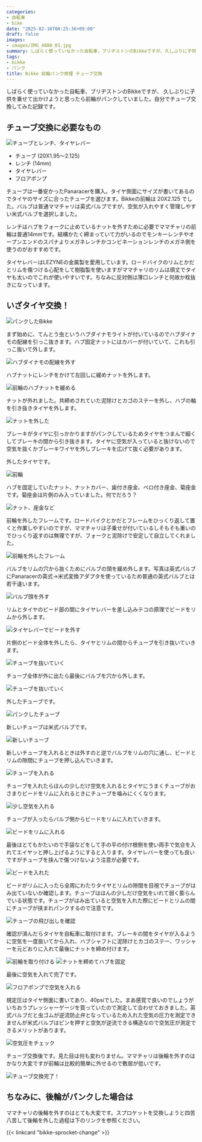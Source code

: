 ```yaml
---
categories:
- 自転車
- bike
date: "2025-02-16T08:25:36+09:00"
draft: false
images: 
- images/IMG_4880_01.jpg
summary: しばらく使っていなかった自転車、ブリヂストンのBikkeですが、久しぶりに子供を乗せて出かけようと思ったら前輪がパンクしていました。自分でチューブ交換してみた記録です。
tags:
- bikke
- パンク
title: Bikke 前輪パンク修理 チューブ交換
---
```


しばらく使っていなかった自転車、ブリヂストンのBikkeですが、
久しぶりに子供を乗せて出かけようと思ったら前輪がパンクしていました。自分でチューブ交換してみた記録です。


## チューブ交換に必要なもの

![ チューブとレンチ、タイヤレバー ](./images/IMG_4887_01.jpg)

-   チューブ (20X1.95～2.125)
-   レンチ (14mm)
-   タイヤレバー
-   フロアポンプ

チューブは一番安かったPanaracerを購入。タイヤ側面にサイズが書いてあるのでタイヤのサイズに合ったチューブを選びます。Bikkeの前輪は
20X2.125
でした。バルブは普通ママチャリは英式バルブですが、空気が入れやすく管理しやすい米式バルブを選択しました。

レンチはハブをフォークに止めているナットを外すために必要でママチャリの前輪は普通14mmです。結構かたく締まっていて力がいるのでモンキーレンチやオープンエンドのスパナよりメガネレンチかコンビネーションレンチのメガネ側を使うのがおすすめです。

タイヤレバーはLEZYNEの金属製を愛用しています。ロードバイクのリムとかだとリムを傷つける心配をして樹脂製を使いますがママチャリのリムは頑丈でタイヤも太いのでこれが使いやすいです。ちなみに反対側は薄口レンチと何故か栓抜きになっています。

## いざタイヤ交換！

![ パンクしたBikke ](./images/IMG_4882_01.jpg)

まず始めに、てんとう虫というハブダイナモライトが付いているのでハブダイナモの配線を引っこ抜きます。ハブ固定ナットにはカバーが付いていて、これも引っこ抜いて外します。

![ ハブダイナモの配線を外す ](./images/IMG_4883.JPG)

ハブナットにレンチをかけて左回しに緩めナットを外します。

![ 前輪のハブナットを緩める ](./images/IMG_4884_01.jpg)

ナットが外れました。共締めされていた泥除けとカゴのステーを外し、ハブの軸を引き抜きタイヤを外します。

![ ナットを外した ](./images/IMG_4889_01.jpg)

ブレーキがタイヤに引っかかりますがパンクしているためタイヤをつまんで細くしてブレーキの間から引き抜きます。タイヤに空気が入っていると抜けないので空気を抜くかブレーキワイヤを外しブレーキを広げて抜く必要があります。

外したタイヤです。

![ 前輪 ](./images/IMG_4891_01.jpg)

ハブを固定していたナット、ナットカバー、歯付き座金、ベロ付き座金、菊座金です。菊座金は片側のみ入っていました。何でだろう？

![ ナット、座金など ](./images/IMG_4892_01.jpg)

前輪を外したフレームです。ロードバイクとかだとフレームをひっくり返して置くと作業しやすいのですが、ママチャリは子乗せが付いているしそもそも重いのでひっくり返すのは無理ですが、フォークと泥除けで安定して自立してくれました。

![ 前輪を外したフレーム ](./images/IMG_4890_01.jpg)

バルブをリムの穴から抜くためにバルブの頭を緩め外します。写真は英式バルブにPanaracerの英式→米式変換アダプタを使っているため普通の英式バルブとは若干違います。

![ バルブ頭を外す ](./images/IMG_4893_01.jpg)

リムとタイヤのビード部の間にタイヤレバーを差し込みテコの原理でビードをリムから外します。

![ タイヤレバーでビードを外す ](./images/IMG_4894_01.jpg)

片側のビード全体を外したら、タイヤとリムの間からチューブを引き抜いていきます。

![ チューブを抜いていく ](./images/IMG_4895_01.jpg)

チューブ全体が外に出たら最後にバルブを穴から外します。

![ チューブを抜いていく ](./images/IMG_4896_01.jpg)

外したチューブです。

![ パンクしたチューブ ](./images/IMG_4897_01.jpg)

新しいチューブは米式バルブです。

![ 新しいチューブ ](./images/IMG_4899_01.jpg)

新しいチューブを入れるときは外すのと逆でバルブをリムの穴に通し、ビードとリムの隙間にチューブを押し込んでいきます。

![ チューブを入れる ](./images/IMG_4901_01.jpg)

チューブを入れたらほんの少しだけ空気を入れるとタイヤにうまくチューブがおさまりビードをリムに入れるときにチューブを噛みにくくなります。

![ 少し空気を入れる ](./images/IMG_4903_01.jpg)

チューブが入ったらバルブ側からビードをリムに入れていきます。

![ ビードをリムに入れる ](./images/IMG_4905_01.jpg)

最後はとてもかたいので手袋などをして手の平の付け根側を使い両手で気合を入れてエイヤッと押し上げるようにすると入ります。タイヤレバーを使っても良いですがチューブを挟んで傷つけないよう注意が必要です。

![ ビードを入れた ](./images/IMG_4906_01.jpg)

ビードがリムに入ったら全周にわたりタイヤとリムの隙間を目視でチューブがはみ出ていないか確認します。チューブはほんの少しだけ空気をいれて弱く膨らんでいる状態です。チューブがはみ出ていると空気を入れた際にビードとリムの間にチューブが挟まれパンクするので注意です。

![ チューブの飛び出しを確認 ](./images/IMG_4907_01.jpg)

確認が済んだらタイヤを自転車に取付けます。ブレーキの間をタイヤが入るように空気を一度抜いてから入れ、ハブシャフトに泥除けとカゴのステー、ワッシャーを元どおりに入れて最後にナットを締め付けます。

![ 前輪を取り付ける ](./images/IMG_4912_01.jpg) ![
ナットを締めてハブを固定 ](./images/IMG_4913_01.jpg)

最後に空気を入れて完了です。

![ フロアポンプで空気を入れる ](./images/IMG_4914_01.jpg)

規定圧はタイヤ側面に書いてあり、40psiでした。まあ感覚で良いのでしょうがいちおうプレッシャーゲージを買っていたので測定して合わせておきました。英式バルブだと虫ゴムが逆流防止弁となっているため入れた空気の圧力を測定できませんが米式バルブはピンを押すと空気が逆流できる構造なので空気圧が測定できるメリットがあります。

![ 空気圧をチェック ](./images/IMG_4915_01.jpg)

チューブ交換後です。見た目は何も変わりません。ママチャリは後輪を外すのはかなり大変ですが前輪は比較的簡単に外せるので敷居が低いです。

![ チューブ交換完了！ ](./images/IMG_4916_01.jpg)

## ちなみに、後輪がパンクした場合は

ママチャリの後輪を外すのはとても大変です。スプロケットを交換しようと四苦八苦して後輪を外した過程は下のリンクを参照ください。

{{< linkcard "bikke-sprocket-change" >}}
